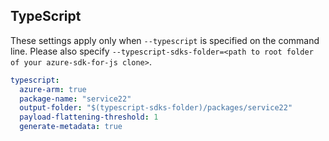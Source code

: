 ## TypeScript

These settings apply only when `--typescript` is specified on the command line.
Please also specify `--typescript-sdks-folder=<path to root folder of your azure-sdk-for-js clone>`.

```yaml $(typescript)
typescript:
  azure-arm: true
  package-name: "service22"
  output-folder: "$(typescript-sdks-folder)/packages/service22"
  payload-flattening-threshold: 1
  generate-metadata: true
```

